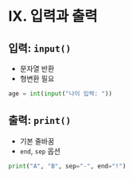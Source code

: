 # IX. 입력과 출력

## 입력: `input()`

- 문자열 반환
- 형변환 필요

```python
age = int(input("나이 입력: "))
```

## 출력: `print()`

- 기본 줄바꿈
- `end`, `sep` 옵션

```python
print("A", "B", sep="-", end="!")
```